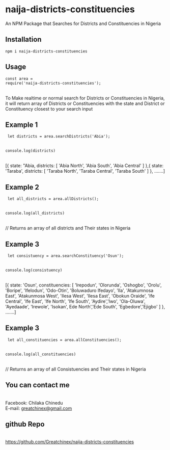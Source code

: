 # naija-districts-constituencies

An NPM Package that Searches for Districts and Constituencies in Nigeria

## Installation

<code>npm i naija-districts-constituencies</code>

## Usage

<code>const area = require('naija-districts-constituencies');</code>

<br> To Make realtime or normal search for Districts or Constituencies in Nigeria, it will return array of Districts or Constituencies with the state and District or Constituency closest to your search input

## Example 1

<code> let districts = area.searchDistricts('Abia'); </code>

<br> <code>console.log(districts)</code>

<br> [{ state: "Abia, districts: [ 'Abia North', 'Abia South', 'Abia Central' ] },{ state: 'Taraba',
districts: [ 'Taraba North', 'Taraba Central', 'Taraba South' ] }, .......]

## Example 2

<code> let all_districts = area.allDistricts(); </code>

<br> <code>console.log(all_districts)</code>

<br>// Returns an array of all districts and Their states in Nigeria

## Example 3

<code> let consistuency = area.searchConstituency('Osun'); </code>

<br> <code>console.log(consistuency)</code>

<br> [{ state: 'Osun',
constituencies:
[ 'Irepodun', 'Olorunda', 'Oshogbo', 'Orolu', 'Boripe', 'Ifelodun', 'Odo-Otin', 'Boluwaduro Ifedayo',
'Ila', 'Atakumnosa East', 'Atakunmosa West', 'Ilesa West', 'Ilesa East', 'Obokun Oraide', 'Ife Central', 'Ife East', 'Ife North', 'Ife South', 'Aydire','Iwo', 'Ola-Oluwa', 'Ayedaade', 'Irewole', 'Isokan', Ede North','Ede South', 'Egbedore','Ejigbo' ]
}, .......]

## Example 3

<code> let all_constituencies = area.allConstituencies(); </code>

<br> <code>console.log(all_constituencies)</code>

<br>// Returns an array of all Consistuencies and Their states in Nigeria

## You can contact me

<br> Facebook: Chilaka Chinedu
<br> E-mail: greatchinex@gmail.com

## github Repo

<br> https://github.com/Greatchinex/naija-districts-constituencies
